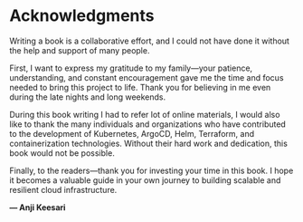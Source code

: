 # Acknowledgments

Writing a book is a collaborative effort, and I could not have done it without the help and support of many people.

First, I want to express my gratitude to my family—your patience, understanding, and constant encouragement gave me the time and focus needed to bring this project to life. Thank you for believing in me even during the late nights and long weekends.

During this book writing I had to refer lot of online materials, I would also like to thank the many individuals and organizations who have contributed to the development of Kubernetes, ArgoCD, Helm, Terraform, and containerization technologies. Without their hard work and dedication, this book would not be possible.

Finally, to the readers—thank you for investing your time in this book. I hope it becomes a valuable guide in your own journey to building scalable and resilient cloud infrastructure.


**— Anji Keesari**